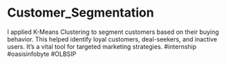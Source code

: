 # Customer_Segmentation
I applied K-Means Clustering to segment customers based on their buying behavior. This helped identify loyal customers, deal-seekers, and inactive users. It’s a vital tool for targeted marketing strategies. #internship #oasisinfobyte #OLBSIP

